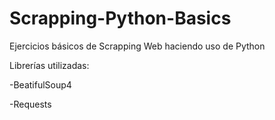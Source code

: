 # Scrapping-Python-Basics
Ejercicios básicos de Scrapping Web haciendo uso de Python

Librerías utilizadas:

-BeatifulSoup4

-Requests
